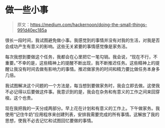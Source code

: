 # 做一些小事

> 原文：<https://medium.com/hackernoon/doing-the-small-things-991d40ec185a>

很长一段时间，我试图避免做小事。我感觉到的事情并没有对我的生活，对我是否会成功产生有意义的影响。这些无关紧要的事情感觉像是家务活。

每次我想到要做这个任务，我都会在心里把它一笔勾销。我会说，“现在不行，不重要。”不幸的是，这些精神上的提醒不断出现，我不断推迟任务。这些精神上的提醒让我没有时间去做有影响力的事情。推迟做家务的时间和精力要比做任务本身多几倍。

我试图解决这个问题的一个方法是，每当想到要做家务时，我会立即去做。这使我不必记得以后要做这件事。我意识到的是，我会在杂务和有意义的工作之间来回穿梭。这个也贵。

现在我把我的一天分成两部分。早上花在计划和有意义的工作上。下午做家务。我使用“记住牛奶”应用程序来创建列表，安排我需要完成的所有事情。这解放了我的思想，使我不必去记忆和试图回忆要做的事情。